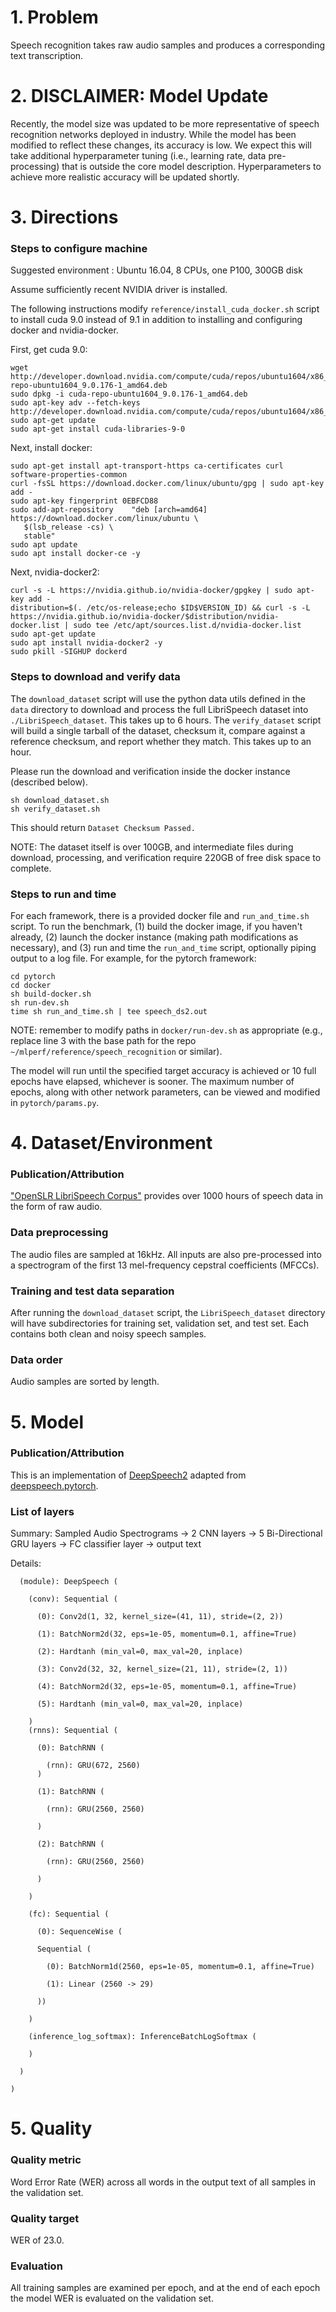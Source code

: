 # 1. Problem
Speech recognition takes raw audio samples and produces a corresponding text transcription.

# 2. DISCLAIMER: Model Update

Recently, the model size was updated to be more representative of speech recognition networks deployed in industry.
While the model has been modified to reflect these changes, its accuracy is low.
We expect this will take additional hyperparameter tuning (i.e., learning rate, data pre-processing) that is outside the core model description.
Hyperparameters to achieve more realistic accuracy will be updated shortly.

# 3. Directions
### Steps to configure machine
Suggested environment : Ubuntu 16.04, 8 CPUs, one P100, 300GB disk

Assume sufficiently recent NVIDIA driver is installed.

The following instructions modify `reference/install_cuda_docker.sh` script to install cuda 9.0 instead of 9.1 in addition to installing and configuring docker and nvidia-docker.

First, get cuda 9.0:

    wget http://developer.download.nvidia.com/compute/cuda/repos/ubuntu1604/x86_64/cuda-repo-ubuntu1604_9.0.176-1_amd64.deb
    sudo dpkg -i cuda-repo-ubuntu1604_9.0.176-1_amd64.deb
    sudo apt-key adv --fetch-keys http://developer.download.nvidia.com/compute/cuda/repos/ubuntu1604/x86_64/7fa2af80.pub
    sudo apt-get update
    sudo apt-get install cuda-libraries-9-0

Next, install docker:

    sudo apt-get install apt-transport-https ca-certificates curl software-properties-common
    curl -fsSL https://download.docker.com/linux/ubuntu/gpg | sudo apt-key add -
    sudo apt-key fingerprint 0EBFCD88
    sudo add-apt-repository    "deb [arch=amd64] https://download.docker.com/linux/ubuntu \
       $(lsb_release -cs) \
       stable"
    sudo apt update
    sudo apt install docker-ce -y


Next, nvidia-docker2:

    curl -s -L https://nvidia.github.io/nvidia-docker/gpgkey | sudo apt-key add -
    distribution=$(. /etc/os-release;echo $ID$VERSION_ID) && curl -s -L https://nvidia.github.io/nvidia-docker/$distribution/nvidia-docker.list | sudo tee /etc/apt/sources.list.d/nvidia-docker.list
    sudo apt-get update
    sudo apt install nvidia-docker2 -y
    sudo pkill -SIGHUP dockerd

### Steps to download and verify data
The `download_dataset` script will use the python data utils defined in the `data` directory to download and process the full LibriSpeech dataset into `./LibriSpeech_dataset`.  This takes up to 6 hours.
The `verify_dataset` script will build a single tarball of the dataset, checksum it, compare against a reference checksum, and report whether they match.  This takes up to an hour.

Please run the download and verification inside the docker instance (described below).

    sh download_dataset.sh
    sh verify_dataset.sh

This should return `Dataset Checksum Passed.`

NOTE: The dataset itself is over 100GB, and intermediate files during download, processing, and verification require 220GB of free disk space to complete.

### Steps to run and time
For each framework, there is a provided docker file and `run_and_time.sh` script.
To run the benchmark, (1) build the docker image, if you haven't already, (2) launch the docker instance (making path modifications as necessary), and (3) run and time the `run_and_time` script, optionally piping output to a log file.
For example, for the pytorch framework:

    cd pytorch
    cd docker
    sh build-docker.sh
    sh run-dev.sh
    time sh run_and_time.sh | tee speech_ds2.out

NOTE: remember to modify paths in `docker/run-dev.sh` as appropriate (e.g., replace line 3 with the base path for the repo `~/mlperf/reference/speech_recognition` or similar).

The model will run until the specified target accuracy is achieved or 10 full epochs have elapsed, whichever is sooner. The maximum number of epochs, along with other network parameters, can be viewed and modified in `pytorch/params.py`.

# 4. Dataset/Environment
### Publication/Attribution
["OpenSLR LibriSpeech Corpus"](http://www.openslr.org/12/) provides over 1000 hours of speech data in the form of raw audio.
### Data preprocessing
The audio files are sampled at 16kHz.
All inputs are also pre-processed into a spectrogram of the first 13 mel-frequency cepstral coefficients (MFCCs).
### Training and test data separation
After running the `download_dataset` script, the `LibriSpeech_dataset` directory will have subdirectories for training set, validation set, and test set.
Each contains both clean and noisy speech samples.
### Data order
Audio samples are sorted by length.
# 5. Model
### Publication/Attribution
This is an implementation of [DeepSpeech2](https://arxiv.org/pdf/1512.02595.pdf) adapted from [deepspeech.pytorch](https://github.com/SeanNaren/deepspeech.pytorch).
### List of layers
Summary: Sampled Audio Spectrograms -> 2 CNN layers -> 5 Bi-Directional GRU layers -> FC classifier layer -> output text

Details:

```
  (module): DeepSpeech (

    (conv): Sequential (

      (0): Conv2d(1, 32, kernel_size=(41, 11), stride=(2, 2))

      (1): BatchNorm2d(32, eps=1e-05, momentum=0.1, affine=True)

      (2): Hardtanh (min_val=0, max_val=20, inplace)

      (3): Conv2d(32, 32, kernel_size=(21, 11), stride=(2, 1))

      (4): BatchNorm2d(32, eps=1e-05, momentum=0.1, affine=True)

      (5): Hardtanh (min_val=0, max_val=20, inplace)

    )
    (rnns): Sequential (

      (0): BatchRNN (

        (rnn): GRU(672, 2560)
      )

      (1): BatchRNN (

        (rnn): GRU(2560, 2560)

      )

      (2): BatchRNN (

        (rnn): GRU(2560, 2560)

      )

    )

    (fc): Sequential (

      (0): SequenceWise (

      Sequential (

        (0): BatchNorm1d(2560, eps=1e-05, momentum=0.1, affine=True)

        (1): Linear (2560 -> 29)

      ))

    )

    (inference_log_softmax): InferenceBatchLogSoftmax (

    )

  )

)
```
# 5. Quality
### Quality metric
Word Error Rate (WER) across all words in the output text of all samples in the validation set.
### Quality target
WER of 23.0.
### Evaluation
All training samples are examined per epoch, and at the end of each epoch the model WER is evaluated on the validation set.
